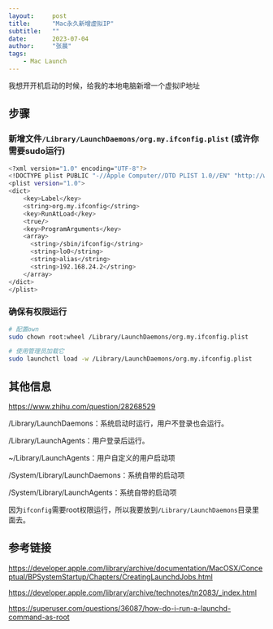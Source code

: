 ```yaml
---
layout:     post
title:      "Mac永久新增虚拟IP"
subtitle:   ""
date:       2023-07-04
author:     "张晨"
tags:
    - Mac Launch
---
```



我想开开机启动的时候，给我的本地电脑新增一个虚拟IP地址


## 步骤


### 新增文件`/Library/LaunchDaemons/org.my.ifconfig.plist` (或许你需要sudo运行)

```sh
<?xml version="1.0" encoding="UTF-8"?>
<!DOCTYPE plist PUBLIC "-//Apple Computer//DTD PLIST 1.0//EN" "http://www.apple.com/DTDs/PropertyList-1.0.dtd">
<plist version="1.0">
<dict>
    <key>Label</key>
    <string>org.my.ifconfig</string>
    <key>RunAtLoad</key>
    <true/>
    <key>ProgramArguments</key>
    <array>
      <string>/sbin/ifconfig</string>
      <string>lo0</string>
      <string>alias</string>
      <string>192.168.24.2</string>
    </array>
</dict>
</plist>
```

### 确保有权限运行

```sh
# 配置own
sudo chown root:wheel /Library/LaunchDaemons/org.my.ifconfig.plist

# 使用管理员加载它
sudo launchctl load -w /Library/LaunchDaemons/org.my.ifconfig.plist
```

## 其他信息

https://www.zhihu.com/question/28268529

/Library/LaunchDaemons：系统启动时运行，用户不登录也会运行。

/Library/LaunchAgents：用户登录后运行。

~/Library/LaunchAgents：用户自定义的用户启动项

/System/Library/LaunchDaemons：系统自带的启动项

/System/Library/LaunchAgents：系统自带的启动项

因为`ifconfig`需要root权限运行，所以我要放到`/Library/LaunchDaemons`目录里面去。


## 参考链接

https://developer.apple.com/library/archive/documentation/MacOSX/Conceptual/BPSystemStartup/Chapters/CreatingLaunchdJobs.html

https://developer.apple.com/library/archive/technotes/tn2083/_index.html

https://superuser.com/questions/36087/how-do-i-run-a-launchd-command-as-root

